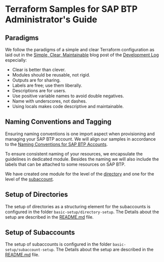 # Terraform Samples for SAP BTP Administrator's Guide

## Paradigms

We follow the paradigms of a simple and clear Terraform configuration as laid out in the [Simple, Clear, Maintainable](https://rosesecurity.dev/blog/2024/11/24/terraform-proverbs) blog post of the [Development Log](https://rosesecurity.dev/) especially:

- Clear is better than clever.
- Modules should be reusable, not rigid.
- Outputs are for sharing.
- Labels are free; use them liberally.
- Descriptions are for users.
- Use positive variable names to avoid double negatives.
- Name with underscores, not dashes.
- Using locals makes code descriptive and maintainable.

## Naming Conventions and Tagging

Ensuring naming conventions is one import aspect when provisioning and managing your SAP BTP account. We will align our samples in accordance to the [Naming Conventions for SAP BTP Accounts](https://help.sap.com/docs/btp/btp-admin-guide/naming-conventions-for-sap-btp-accounts).

To ensure consistent naming of your resources, we encapsulate the guidelines in dedicated module. Besides the naming we will also include the labels that can be attached to some resources on SAP BTP.

We have created one module for the level of the [directory](./modules/sap-btp-naming-conventions-directory/README.md) and one for the level of the [subaccount](./modules/sap-btp-naming-conventions-subaccount/README.md).

## Setup of Directories

The setup of directories as a structuring element for the subaccounts is configured in the folder `basic-setup/directory-setup`. The Details about the setup are described in the [README.md](./basic-setup/directory-setup/README.md) file.

## Setup of Subaccounts

The setup of subaccounts is configured in the folder `basic-setup/subaccount-setup`. The Details about the setup are described in the [README.md](./basic-setup/subaccount-setup/README.md) file.
